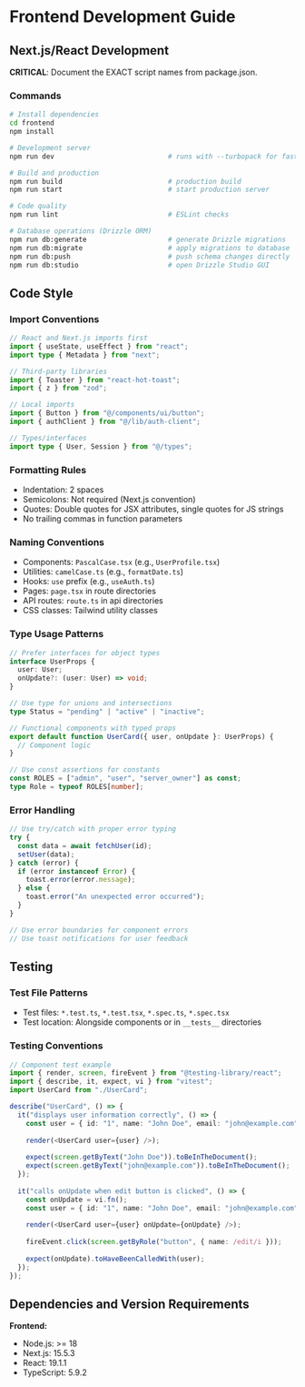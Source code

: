 # Frontend Development Guide

## Next.js/React Development

**CRITICAL**: Document the EXACT script names from package.json.

### Commands

```bash
# Install dependencies
cd frontend
npm install

# Development server
npm run dev                            # runs with --turbopack for fast refresh

# Build and production
npm run build                          # production build
npm run start                          # start production server

# Code quality
npm run lint                           # ESLint checks

# Database operations (Drizzle ORM)
npm run db:generate                    # generate Drizzle migrations
npm run db:migrate                     # apply migrations to database
npm run db:push                        # push schema changes directly
npm run db:studio                      # open Drizzle Studio GUI
```

## Code Style

### Import Conventions
```typescript
// React and Next.js imports first
import { useState, useEffect } from "react";
import type { Metadata } from "next";

// Third-party libraries
import { Toaster } from "react-hot-toast";
import { z } from "zod";

// Local imports
import { Button } from "@/components/ui/button";
import { authClient } from "@/lib/auth-client";

// Types/interfaces
import type { User, Session } from "@/types";
```

### Formatting Rules
- Indentation: 2 spaces
- Semicolons: Not required (Next.js convention)
- Quotes: Double quotes for JSX attributes, single quotes for JS strings
- No trailing commas in function parameters

### Naming Conventions
- Components: `PascalCase.tsx` (e.g., `UserProfile.tsx`)
- Utilities: `camelCase.ts` (e.g., `formatDate.ts`)
- Hooks: `use` prefix (e.g., `useAuth.ts`)
- Pages: `page.tsx` in route directories
- API routes: `route.ts` in api directories
- CSS classes: Tailwind utility classes

### Type Usage Patterns
```typescript
// Prefer interfaces for object types
interface UserProps {
  user: User;
  onUpdate?: (user: User) => void;
}

// Use type for unions and intersections
type Status = "pending" | "active" | "inactive";

// Functional components with typed props
export default function UserCard({ user, onUpdate }: UserProps) {
  // Component logic
}

// Use const assertions for constants
const ROLES = ["admin", "user", "server_owner"] as const;
type Role = typeof ROLES[number];
```

### Error Handling
```typescript
// Use try/catch with proper error typing
try {
  const data = await fetchUser(id);
  setUser(data);
} catch (error) {
  if (error instanceof Error) {
    toast.error(error.message);
  } else {
    toast.error("An unexpected error occurred");
  }
}

// Use error boundaries for component errors
// Use toast notifications for user feedback
```

## Testing

### Test File Patterns
- Test files: `*.test.ts`, `*.test.tsx`, `*.spec.ts`, `*.spec.tsx`
- Test location: Alongside components or in `__tests__` directories

### Testing Conventions
```typescript
// Component test example
import { render, screen, fireEvent } from "@testing-library/react";
import { describe, it, expect, vi } from "vitest";
import UserCard from "./UserCard";

describe("UserCard", () => {
  it("displays user information correctly", () => {
    const user = { id: "1", name: "John Doe", email: "john@example.com" };
    
    render(<UserCard user={user} />);
    
    expect(screen.getByText("John Doe")).toBeInTheDocument();
    expect(screen.getByText("john@example.com")).toBeInTheDocument();
  });
  
  it("calls onUpdate when edit button is clicked", () => {
    const onUpdate = vi.fn();
    const user = { id: "1", name: "John Doe", email: "john@example.com" };
    
    render(<UserCard user={user} onUpdate={onUpdate} />);
    
    fireEvent.click(screen.getByRole("button", { name: /edit/i }));
    
    expect(onUpdate).toHaveBeenCalledWith(user);
  });
});
```

## Dependencies and Version Requirements

**Frontend:**
- Node.js: >= 18
- Next.js: 15.5.3
- React: 19.1.1
- TypeScript: 5.9.2
